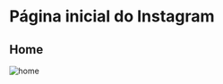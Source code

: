 # Página inicial do Instagram

 ## Home
![home](https://user-images.githubusercontent.com/26737849/95394234-ee1ec080-08f3-11eb-960d-a35e7bbea3e5.png)
